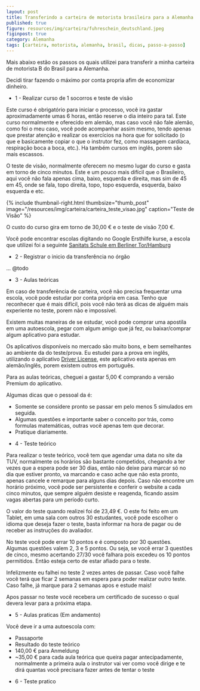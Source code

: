 ```yaml
---
layout: post
title: Transferindo a carteira de motorista brasileira para a Alemanha (em construção)
published: true
figure: resources/img/carteira/fuhreschein_deutschland.jpeg
figinpost: true
category: Alemanha
tags: [carteira, motorista, alemanha, brasil, dicas, passo-a-passo]
---
```


Mais abaixo estão os passos os quais utilizei para transferir a minha carteira de motorista B do Brasil para a Alemanha.

Decidi tirar fazendo o máximo por conta propria afim de economizar dinheiro.

* 1 - Realizar curso de 1 socorros e teste de visão

 Este curso é obrigatório para iniciar o processo, você ira gastar aproximadamente umas 6 horas, então reserve o dia inteiro para tal. Este curso normalmente e oferecido em alemão, mas caso você não fale alemão, como foi o meu caso, você pode acompanhar assim mesmo, tendo apenas que prestar atenção e realizar os exercícios na hora que for solicitado (o que e basicamente copiar o que o instrutor fez, como massagem cardíaca, respiração boca a boca, etc.). Ha também cursos em inglês, porem são mais escassos.
<!--more--> 
 O teste de visão, normalmente oferecem no mesmo lugar do curso e gasta em torno de cinco minutos. Este e um pouco mais difícil que o Brasileiro, aqui você não fala apenas cima, baixo, esquerda e direita, mas sim de 45 em 45, onde se fala, topo direita, topo, topo esquerda, esquerda, baixo esquerda e etc.
  
 {% include thumbnail-right.html thumbsize="thumb_post" image="/resources/img/carteira/carteira_teste_visao.jpg" caption="Teste de Visão" %}
 
 O custo do curso gira em torno de 30,00 € e o teste de visão 7,00 €.
 
 Você pode encontrar escolas digitando no Google Ersthilfe kurse, a escola que utilizei foi a seguinte [Sanitats Schule em Berliner Tor/Hamburg](http://www.sanitaetsschulenord.de/erste-hilfe-kurse/erste-hilfe-kurse-in-hamburg.html)

* 2 - Registrar o inicio da transferência no órgão

 ... @todo

* 3 - Aulas teóricas

 Em caso de transferência de carteira, você não precisa frequentar uma escola, você pode estudar por conta própria em casa. Tenho que reconhecer que é mais difícil, pois você não terá as dicas de alguém mais experiente no teste, porem não e impossível.
  
 Existem muitas maneiras de se estudar, você pode comprar uma apostila em uma autoescola, pegar com algum amigo que já fez, ou baixar/comprar algum aplicativo para estudar.
 
 Os aplicativos disponíveis no mercado são muito bons, e bem semelhantes ao ambiente da do teste/prova. Eu estudei para a prova em inglês, utilizando o aplicativo [Driver License](https://play.google.com/store/apps/details?id=de.Fuehrerschein), este aplicativo esta apenas em alemão/inglês, porem existem outros em português. 
 
 Para as aulas teóricas, cheguei a gastar 5,00 € comprando a versão Premium do aplicativo.
 
 Algumas dicas que o pessoal da é: 
 
 - Somente se considere pronto se passar em pelo menos 5 simulados em seguida.
 - Algumas questões e importante saber o conceito por trás, como formulas matemáticas, outras você apenas tem que decorar.
 - Pratique diariamente.
 

* 4 - Teste teórico

 Para realizar o teste teórico, você tem que agendar uma data no site da TUV, normalmente os horários são bastante competidos, chegando a ter vezes que a espera pode ser 30 dias, então não deixe para marcar só no dia que estiver pronto, va marcando e caso ache que não esta pronto, apenas cancele e remarque para alguns dias depois.
 Caso não encontre um horário próximo, você pode ser persistente e conferir o website a cada cinco minutos, que sempre alguém desiste e reagenda, ficando assim vagas abertas para um período curto.
 
 O valor do teste quando realizei foi de 23,49 €. O este foi feito em um Tablet, em uma sala com outros 30 estudantes, você pode escolher o idioma que deseja fazer o teste, basta informar na hora de pagar ou de receber as instruções do avaliador.
 
 No teste você pode errar 10 pontos e é composto por 30 questões. Algumas questões valem 2, 3 e 5 pontos. Ou seja, se você errar 3 questões de cinco, mesmo acertando 27/30 você falhara pois excedeu os 10 pontos permitidos. Então esteja certo de estar afiado para o teste.
 
 Infelizmente eu falhei no teste 2 vezes antes de passar. Caso você falhe você terá que ficar 2 semanas em espera para poder realizar outro teste. Caso falhe, já marque para 2 semanas apos e estude mais!
  
 Apos passar no teste você recebera um certificado de sucesso o qual devera levar para a próxima etapa.

* 5 - Aulas praticas (Em andamento) 

 Você deve ir a uma autoescola com:
 
 - Passaporte
 - Resultado do teste teórico 
 - 140,00 € para Anmeldung
 - ~35,00 € para cada aula teórica que queira pagar antecipadamente, normalmente a primeira aula o instrutor vai ver como você dirige e te dirá quantas você precisara fazer antes de tentar o teste

* 6 - Teste pratico
